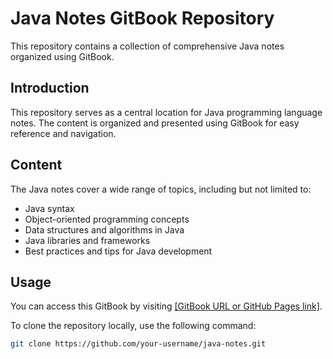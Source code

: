 # Java Notes GitBook Repository

This repository contains a collection of comprehensive Java notes organized using GitBook.

## Introduction

This repository serves as a central location for Java programming language notes. The content is organized and presented using GitBook for easy reference and navigation.

## Content

The Java notes cover a wide range of topics, including but not limited to:
- Java syntax
- Object-oriented programming concepts
- Data structures and algorithms in Java
- Java libraries and frameworks
- Best practices and tips for Java development

## Usage

You can access this GitBook by visiting [[GitBook URL or GitHub Pages link]](https://everything-to-learn.gitbook.io/java/).

To clone the repository locally, use the following command:

```bash
git clone https://github.com/your-username/java-notes.git
